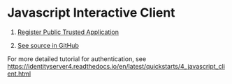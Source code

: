 # Javascript Interactive Client

1. [Register Public Trusted Application](../common-tasks/register-trusted-app.md#register-interactive-public-application)

2. [See source in GitHub](https://github.com/ErpNetDocs/dev/tree/master/domain-api/samples/src/jsclient)

For more detailed tutorial for authentication, see <https://identityserver4.readthedocs.io/en/latest/quickstarts/4_javascript_client.html>
